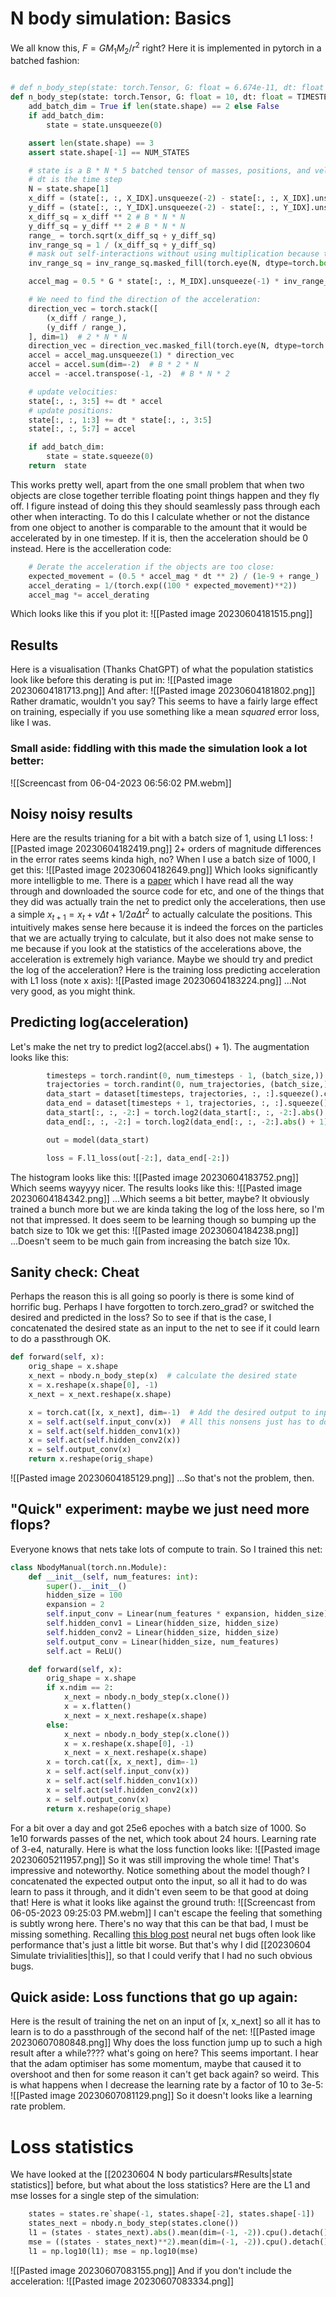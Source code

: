 # N body simulation: Basics
We all know this, $F = GM_1M_2/r^2$  right? Here it is implemented in pytorch in a batched fashion:
```python

# def n_body_step(state: torch.Tensor, G: float = 6.674e-11, dt: float = 1e-3):
def n_body_step(state: torch.Tensor, G: float = 10, dt: float = TIMESTEP):
    add_batch_dim = True if len(state.shape) == 2 else False
    if add_batch_dim:
        state = state.unsqueeze(0)

    assert len(state.shape) == 3
    assert state.shape[-1] == NUM_STATES

    # state is a B * N * 5 batched tensor of masses, positions, and velocities.
    # dt is the time step
    N = state.shape[1]
    x_diff = (state[:, :, X_IDX].unsqueeze(-2) - state[:, :, X_IDX].unsqueeze(-1))  # B * N * N
    y_diff = (state[:, :, Y_IDX].unsqueeze(-2) - state[:, :, Y_IDX].unsqueeze(-1))  # B * N * N
    x_diff_sq = x_diff ** 2 # B * N * N
    y_diff_sq = y_diff ** 2 # B * N * N
    range_ = torch.sqrt(x_diff_sq + y_diff_sq)
    inv_range_sq = 1 / (x_diff_sq + y_diff_sq)
    # mask out self-interactions without using multiplication because that gives nans:
    inv_range_sq = inv_range_sq.masked_fill(torch.eye(N, dtype=torch.bool), 0)

    accel_mag = 0.5 * G * state[:, :, M_IDX].unsqueeze(-1) * inv_range_sq

    # We need to find the direction of the acceleration:
    direction_vec = torch.stack([
        (x_diff / range_),
        (y_diff / range_),
    ], dim=1)  # 2 * N * N
    direction_vec = direction_vec.masked_fill(torch.eye(N, dtype=torch.bool).unsqueeze(0).unsqueeze(0), 0)
    accel = accel_mag.unsqueeze(1) * direction_vec
    accel = accel.sum(dim=-2)  # B * 2 * N
    accel = -accel.transpose(-1, -2)  # B * N * 2

    # update velocities:
    state[:, :, 3:5] += dt * accel
    # update positions:
    state[:, :, 1:3] += dt * state[:, :, 3:5]
    state[:, :, 5:7] = accel

    if add_batch_dim:
        state = state.squeeze(0)
    return  state
```
This works pretty well, apart from the one small problem that when two objects are close together terrible floating point things happen and they fly off. I figure instead of doing this they should seamlessly pass through each other when interacting. To do this I calculate whether or not the distance from one object to another is comparable to the amount that it would be accelerated by in one timestep. If it is, then the acceleration should be 0 instead. Here is the accelleration code:
```python
    # Derate the acceleration if the objects are too close:
    expected_movement = (0.5 * accel_mag * dt ** 2) / (1e-9 + range_)
    accel_derating = 1/(torch.exp((100 * expected_movement)**2))
    accel_mag *= accel_derating
```
Which looks like this if you plot it:
![[Pasted image 20230604181515.png]]
## Results
Here is a visualisation (Thanks ChatGPT) of what the population statistics look like before this derating is put in:
![[Pasted image 20230604181713.png]]
And after:
![[Pasted image 20230604181802.png]]
Rather dramatic, wouldn't you say?
This seems to have a fairly large effect on training, especially if you use something like a mean _squared_ error loss, like I was.

### Small aside: fiddling with this made the simulation look a lot better:
![[Screencast from 06-04-2023 06:56:02 PM.webm]]

## Noisy noisy results
Here are the results trianing for a bit with a batch size of 1, using L1 loss:
![[Pasted image 20230604182419.png]]
2+ orders of magnitude differences in the error rates seems kinda high, no? When I use a batch size of 1000, I get this:
![[Pasted image 20230604182649.png]]
Which looks significantly more intelligble to me. There is a [paper](https://arxiv.org/abs/2002.09405) which I have read all the way through and downloaded the source code for etc, and one of the things that they did was actually train the net to predict only the accelerations, then use a simple $x_{t+1} = x_t + v\Delta t + 1/2 a\Delta t^2$ to actually calculate the positions. This intuitively makes sense here because it is indeed the forces on the particles that we are actually trying to calculate, but it also does not make sense to me because if you look at the statistics of the accelerations above, the acceleration is extremely high variance. Maybe we should try and predict the log of the acceleration?
Here is the training loss predicting acceleration with L1 loss (note x axis):
![[Pasted image 20230604183224.png]]
...Not very good, as you might think.
## Predicting log(acceleration)
Let's make the net try to predict log2(accel.abs() + 1). 
The augmentation looks like this:
```python
        timesteps = torch.randint(0, num_timesteps - 1, (batch_size,))
        trajectories = torch.randint(0, num_trajectories, (batch_size,))
        data_start = dataset[timesteps, trajectories, :, :].squeeze().clone()
        data_end = dataset[timesteps + 1, trajectories, :, :].squeeze().clone()
        data_start[:, :, -2:] = torch.log2(data_start[:, :, -2:].abs() + 1)
        data_end[:, :, -2:] = torch.log2(data_end[:, :, -2:].abs() + 1)

        out = model(data_start)

        loss = F.l1_loss(out[-2:], data_end[-2:])
```
The histogram looks like this:
![[Pasted image 20230604183752.png]]
Which seems wayyyy nicer.
The results looks like this:
![[Pasted image 20230604184342.png]]
...Which seems a bit better, maybe? It obviously trained a bunch more but we are kinda taking the log of the loss here, so I'm not that impressed. It does seem to be learning though so bumping up the batch size to 10k we get this:
![[Pasted image 20230604184238.png]]
...Doesn't seem to be much gain from increasing the batch size 10x.

## Sanity check: Cheat
Perhaps the reason this is all going so poorly is there is some kind of horrific bug. Perhaps I have forgotten to torch.zero_grad? or switched the desired and predicted in the loss? So to see if that is the case, I concatenated the desired state as an input to the net to see if it could learn to do a passthrough OK.
```python
def forward(self, x):
    orig_shape = x.shape
    x_next = nbody.n_body_step(x)  # calculate the desired state
    x = x.reshape(x.shape[0], -1)
    x_next = x_next.reshape(x.shape)

    x = torch.cat([x, x_next], dim=-1)  # Add the desired output to input
    x = self.act(self.input_conv(x))  # All this nonsens just has to do a passthrough.
    x = self.act(self.hidden_conv1(x))
    x = self.act(self.hidden_conv2(x))
    x = self.output_conv(x)
    return x.reshape(orig_shape)
```
![[Pasted image 20230604185129.png]]
...So that's not the problem, then.

## "Quick" experiment: maybe we just need more flops?
Everyone knows that nets take lots of compute to train. So I trained this net:
```python
class NbodyManual(torch.nn.Module):
    def __init__(self, num_features: int):
        super().__init__()
        hidden_size = 100
        expansion = 2
        self.input_conv = Linear(num_features * expansion, hidden_size)
        self.hidden_conv1 = Linear(hidden_size, hidden_size)
        self.hidden_conv2 = Linear(hidden_size, hidden_size)
        self.output_conv = Linear(hidden_size, num_features) 
        self.act = ReLU()

    def forward(self, x):
        orig_shape = x.shape
        if x.ndim == 2:
            x_next = nbody.n_body_step(x.clone())
            x = x.flatten()
            x_next = x_next.reshape(x.shape)
        else:
            x_next = nbody.n_body_step(x.clone())
            x = x.reshape(x.shape[0], -1)
            x_next = x_next.reshape(x.shape)
        x = torch.cat([x, x_next], dim=-1)
        x = self.act(self.input_conv(x))
        x = self.act(self.hidden_conv1(x))
        x = self.act(self.hidden_conv2(x))
        x = self.output_conv(x)
        return x.reshape(orig_shape)
```
For a bit over a day and got 25e6 epoches with a batch size of 1000. So 1e10 forwards passes of the net, which took about 24 hours. Learning rate of 3-e4, naturally. Here is what the loss function looks like:
![[Pasted image 20230605211957.png]]
So it was still improving the whole time!
That's impressive and noteworthy. Notice something about the model though? I concatenated the expected output onto the input, so all it had to do was learn to pass it through, and it didn't even seem to be that good at doing that!
Here is what it looks like against the ground truth:
![[Screencast from 06-05-2023 09:25:03 PM.webm]]
I can't escape the feeling that something is subtly wrong here. There's no way that this can be that bad, I must be missing something. Recalling [this blog post](http://karpathy.github.io/2019/04/25/recipe/) neural net bugs often look like performance that's just a little bit worse. But that's why I did [[20230604 Simulate trivialities|this]], so that I could verify that I had no such obvious bugs.

## Quick aside: Loss functions that go up again:
Here is the result of training the net on an input of [x, x_next] so all it has to learn is to do a passthrough of the second half of the net:
![[Pasted image 20230607080848.png]]
Why does the loss function jump up to such a high result after a while???? what's going on here? This seems important. I hear that the adam optimiser has some momentum, maybe that caused it to overshoot and then for some reason it can't get back again? so weird.
This is what happens when I decrease the learning rate by a factor of 10 to 3e-5:
![[Pasted image 20230607081129.png]]
So it doesn't looks like a learning rate problem. 

# Loss statistics

We have looked at the [[20230604 N body particulars#Results|state statistics]] before, but what about the loss statistics? Here are the L1 and mse losses for a single step of the simulation:
```python
    states = states.re`shape(-1, states.shape[-2], states.shape[-1])
    states_next = nbody.n_body_step(states.clone())
    l1 = (states - states_next).abs().mean(dim=(-1, -2)).cpu().detach().numpy()
    mse = ((states - states_next)**2).mean(dim=(-1, -2)).cpu().detach().numpy()
    l1 = np.log10(l1); mse = np.log10(mse)
```
![[Pasted image 20230607083155.png]]
And if you don't include the acceleration:
![[Pasted image 20230607083334.png]]